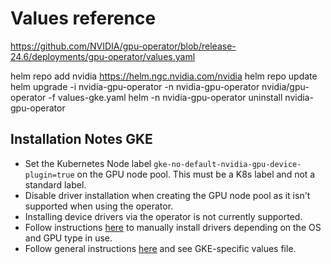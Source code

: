 # Values reference

https://github.com/NVIDIA/gpu-operator/blob/release-24.6/deployments/gpu-operator/values.yaml

helm repo add nvidia https://helm.ngc.nvidia.com/nvidia
helm repo update
helm upgrade -i nvidia-gpu-operator -n nvidia-gpu-operator nvidia/gpu-operator -f values-gke.yaml
helm -n nvidia-gpu-operator uninstall nvidia-gpu-operator

## Installation Notes GKE

- Set the Kubernetes Node label `gke-no-default-nvidia-gpu-device-plugin=true` on the GPU node pool. This must be a K8s label and not a standard label.
- Disable driver installation when creating the GPU node pool as it isn't supported when using the operator.
- Installing device drivers via the operator is not currently supported.
- Follow instructions [here](https://cloud.google.com/kubernetes-engine/docs/how-to/gpus#installing_drivers) to manually install drivers depending on the OS and GPU type in use.
- Follow general instructions [here](https://cloud.google.com/kubernetes-engine/docs/how-to/gpu-operator) and see GKE-specific values file.
